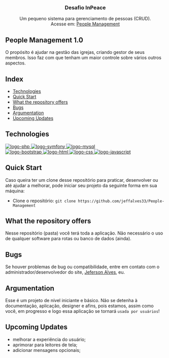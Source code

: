 <h3 align="center">Desafio InPeace</h3>

<p align="center">
    Um pequeno sistema para gerenciamento de pessoas (CRUD).
    <br />
    Acesse em: <a href="">People Management</a>
</p>


## People Management 1.0

O propósito é ajudar na gestão das igrejas, criando gestor de seus membros. Isso faz com que tenham um maior controle sobre
vários outros aspectos.

## Index

- [Technologies](#Technologies)
- [Quick Start](#Quick-Start)
- [What the repository offers](#What-the-repository-offers)
- [Bugs](#bugs)
- [Argumentation](#Argumentation)
- [Upcoming Updates](#Upcoming-Updates)


## Technologies

<div class="main">
    <a href="#">
      <img alt="logo-php" aling="center" src="https://img.shields.io/badge/PHP-777BB4?style=for-the-badge&logo=php&logoColor=white">
    </a>
    <a href="#">
      <img alt="logo-symfony" aling="center" src="https://img.shields.io/badge/connect-%2300843e.svg?style=for-the-badge&logo=symfony&logoColor=white">
    </a>
    <a href="#">
      <img alt="logo-mysql" aling="center" src="https://img.shields.io/badge/MySQL-00000F?style=for-the-badge&logo=mysql&logoColor=white">
    </a>
    <br/>
    <a href="#">
      <img alt="logo-bootstrap" aling="center" src="https://img.shields.io/badge/Bootstrap-563D7C?style=for-the-badge&logo=bootstrap&logoColor=white">
    </a>
    <a href="#">
      <img alt="logo-html" aling="center" src="https://img.shields.io/badge/HTML5-E34F26?style=for-the-badge&logo=html5&logoColor=white">
    </a>
    <a href="#">
      <img alt="logo-css" aling="center" src="https://img.shields.io/badge/CSS3-1572B6?style=for-the-badge&logo=css3&logoColor=white">
    </a>
    <a href="#">
      <img alt="logo-javascript" aling="center" src="https://img.shields.io/badge/JavaScript-323330?style=for-the-badge&logo=javascript&logoColor=F7DF1E">
    </a>
</div>


## Quick Start

Caso queira ter um clone desse repositório para praticar, desenvolver ou até ajudar a melhorar, pode iniciar seu projeto da seguinte forma em sua máquina:

- Clone o repositório: `git clone https://github.com/jeffalves33/People-Management`



## What the repository offers

Nesse repositório (pasta) você terá toda a aplicação. Não necessário o uso de qualquer software para rotas ou banco de dados (ainda).


## Bugs

Se houver problemas de bug ou compatibilidade, entre em contato com o administrador/desenvolvedor do site, [Jeferson Alves](https://jeffalves33.github.io/jeffalves33/), eu.


## Argumentation

Esse é um projeto de nível iniciante e básico. Não se detenha à documentação, aplicação, designer e afins, pois estamos, assim como você, em progresso e logo essa aplicação se tornará `usada por usuários`!


## Upcoming Updates

* melhorar a experiência do usuário;
* aprimorar para leitores de tela;
* adicionar mensagens opcionais;
